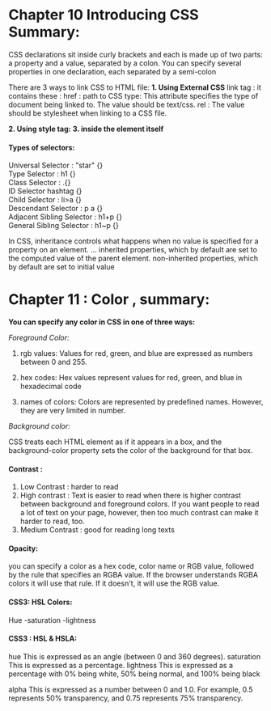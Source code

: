 # Chapter 10 Introducing CSS Summary:
CSS declarations sit inside curly brackets and each is made up of two
parts: a property and a value, separated by a colon. You can specify
several properties in one declaration, each separated by a semi-colon

There are 3 ways to link CSS to HTML file:
**1. Using External CSS**
link tag : it contains these :
href : path to CSS
type: This attribute specifies the type
of document being linked to. The
value should be text/css.
rel :  The value
should be stylesheet when
linking to a CSS file.


**2. Using style tag:**
**3. inside the element itself**

#### Types of selectors:

Universal Selector : "star" {} </br>
Type Selector : h1 {} </br>
Class Selector : .{} </br>
ID Selector hashtag {} </br>
Child Selector : li>a {} </br>
Descendant Selector : p a {} </br>
Adjacent Sibling Selector : h1+p {} </br>
General Sibling Selector : h1~p {} </br>

In CSS, inheritance controls what happens when no value is specified for a property on an element. ... inherited properties, which by default are set to the computed value of the parent element. non-inherited properties, which by default are set to initial value  </br>





# Chapter 11 : Color , summary:



**You can specify any color in CSS in one of three ways:**

*Foreground Color:*

1. rgb values:  Values for red, green, and blue
are expressed as numbers
between 0 and 255. </br>

2. hex codes: Hex values represent values
for red, green, and blue in
hexadecimal code </br>

3. names of colors:  Colors are represented by
predefined names. However,
they are very limited in number.</br>

*Background color:* </br>

CSS treats each HTML element
as if it appears in a box, and the
background-color property
sets the color of the background
for that box. </br>

#### Contrast :
1. Low Contrast : harder to read</br>
2. High contrast : Text is easier to read when
there is higher contrast between
background and foreground
colors.
If you want people to read a lot
of text on your page, however,
then too much contrast can
make it harder to read, too.  </br>
3. Medium Contrast : good for reading long texts </br>

#### Opacity:

 you can specify a color
as a hex code, color name or
RGB value, followed by the rule
that specifies an RGBA value. If
the browser understands RGBA
colors it will use that rule. If it
doesn't, it will use the RGB value.

#### CSS3: HSL Colors:
Hue -saturation -lightness

#### CSS3 : HSL & HSLA:
hue
This is expressed as an angle
(between 0 and 360 degrees).
saturation
This is expressed as a
percentage.
lightness
This is expressed as a
percentage with 0% being white,
50% being normal, and 100%
being black

alpha
This is expressed as a
number between 0 and 1.0.
For example, 0.5 represents
50% transparency, and 0.75
represents 75% transparency.




